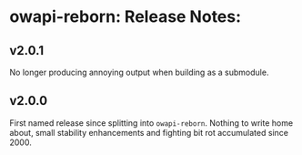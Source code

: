 owapi-reborn: Release Notes:
==

## v2.0.1

No longer producing annoying output when building as a submodule.

## v2.0.0

First named release since splitting into `owapi-reborn`. Nothing to write home about, small stability enhancements and fighting bit rot accumulated since 2000.
